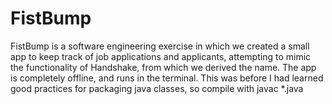 # FistBump

FistBump is a software engineering exercise in which we created a small app to keep track of job applications and applicants, attempting to mimic the functionality of Handshake, from which we derived the name. The app is completely offline, and runs in the terminal. This was before I had learned good practices for packaging java classes, so compile with javac *.java
